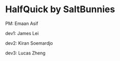 # HalfQuick by SaltBunnies
 
PM: Emaan Asif

dev1: James Lei

dev2: Kiran Soemardjo

dev3: Lucas Zheng
